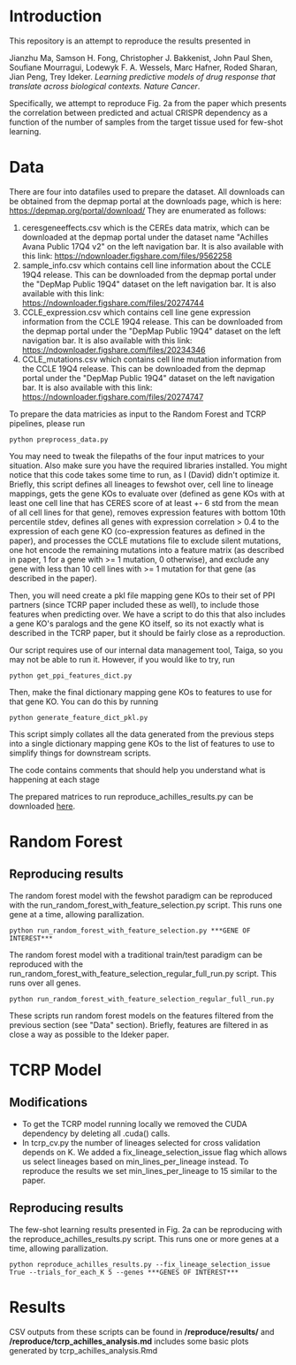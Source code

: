 # Introduction

This repository is an attempt to reproduce the results presented in

Jianzhu Ma, Samson H. Fong, Christopher J. Bakkenist, John Paul Shen, Soufiane Mourragui, Lodewyk F. A. Wessels, Marc Hafner, Roded Sharan, Jian Peng, Trey Ideker.  *Learning predictive models of drug response that translate across biological contexts. Nature Cancer*.

Specifically, we attempt to reproduce Fig. 2a from the paper which presents the correlation between predicted and actual CRISPR dependency as a function of the number of samples from the target tissue used for few-shot learning.

# Data

There are four into datafiles used to prepare the dataset.
All downloads can be obtained from the depmap portal at the downloads page, which is here: https://depmap.org/portal/download/
They are enumerated as follows:

1. ceresgeneeffects.csv which is the CEREs data matrix, which can be downloaded at the depmap portal under the dataset name "Achilles Avana Public 17Q4 v2" on the left navigation bar. It is also available with this link: https://ndownloader.figshare.com/files/9562258
2. sample_info.csv which contains cell line information about the CCLE 19Q4 release. This can be downloaded from the depmap portal under the "DepMap Public 19Q4" dataset on the left navigation bar. It is also available with this link: https://ndownloader.figshare.com/files/20274744
3. CCLE_expression.csv which contains cell line gene expression information from the CCLE 19Q4 release. This can be downloaded from the depmap portal under the "DepMap Public 19Q4" dataset on the left navigation bar. It is also available with this link: https://ndownloader.figshare.com/files/20234346
4. CCLE_mutations.csv which contains cell line mutation information from the CCLE 19Q4 release. This can be downloaded from the depmap portal under the "DepMap Public 19Q4" dataset on the left navigation bar. It is also available with this link: https://ndownloader.figshare.com/files/20274747

To prepare the data matricies as input to the Random Forest and TCRP pipelines, please run

```python preprocess_data.py```

You may need to tweak the filepaths of the four input matrices to your situation. Also make sure you have the required libraries installed. You might notice that this code takes some time to run, as I (David) didn't optimize it. Briefly, this script defines all lineages to fewshot over, cell line to lineage mappings, gets the gene KOs to evaluate over (defined as gene KOs with at least one cell line that has CERES score of at least +- 6 std from the mean of all cell lines for that gene), removes expression features with bottom 10th percentile stdev, defines all genes with expression correlation > 0.4 to the expression of each gene KO (co-expression features as defined in the paper), and processes the CCLE mutations file to exclude silent mutations, one hot encode the remaining mutations into a feature matrix (as described in paper, 1 for a gene with >= 1 mutation, 0 otherwise), and exclude any gene with less than 10 cell lines with >= 1 mutation for that gene (as described in the paper).

Then, you will need create a pkl file mapping gene KOs to their set of PPI partners (since TCRP paper included these as well), to include those features when predicting over. We have a script to do this that also includes a gene KO's paralogs and the gene KO itself, so its not exactly what is described in the TCRP paper, but it should be fairly close as a reproduction.

Our script requires use of our internal data management tool, Taiga, so you may not be able to run it. However, if you would like to try, run

```python get_ppi_features_dict.py```

Then, make the final dictionary mapping gene KOs to features to use for that gene KO. You can do this by running

```python generate_feature_dict_pkl.py```

This script simply collates all the data generated from the previous steps into a single dictionary mapping gene KOs to the list of features to use to simplify things for downstream scripts.

The code contains comments that should help you understand what is happening at each stage

The prepared matrices to run reproduce_achilles_results.py can be downloaded [here]("https://drive.google.com/drive/folders/1Hyn65w7UyxCEsTUE2U1yk4JhcavAygR6?usp=sharing").

# Random Forest

## Reproducing results

The random forest model with the fewshot paradigm can be reproduced with the run_random_forest_with_feature_selection.py script. This runs one gene at a time, allowing parallization.

```python run_random_forest_with_feature_selection.py ***GENE OF INTEREST***```

The random forest model with a traditional train/test paradigm can be reproduced with the run_random_forest_with_feature_selection_regular_full_run.py script. This runs over all genes.

```python run_random_forest_with_feature_selection_regular_full_run.py```

These scripts run random forest models on the features filtered from the previous section (see "Data" section). Briefly, features are filtered in as close a way as possible to the Ideker paper.

# TCRP Model

## Modifications

* To get the TCRP model running locally we removed the CUDA dependency by deleting all .cuda() calls.
* In tcrp_cv.py the number of lineages selected for cross validation depends on K. We added a fix_lineage_selection_issue flag which allows us select lineages based on min_lines_per_lineage instead. To reproduce the results we set min_lines_per_lineage to 15 similar to the paper.

## Reproducing results

The few-shot learning results presented in Fig. 2a can be reproducing with the reproduce_achilles_results.py script. This runs one or more genes at a time, allowing parallization.

```python reproduce_achilles_results.py --fix_lineage_selection_issue True --trials_for_each_K 5 --genes ***GENES OF INTEREST***```

# Results

CSV outputs from these scripts can be found in **/reproduce/results/** and **/reproduce/tcrp_achilles_analysis.md** includes some basic plots generated by tcrp_achilles_analysis.Rmd
